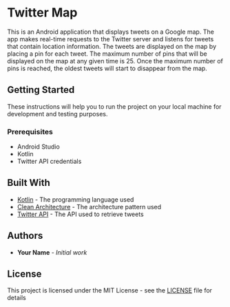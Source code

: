 # Twitter Map

This is an Android application that displays tweets on a Google map. The app makes real-time requests to the Twitter server and listens for tweets that contain location information. The tweets are displayed on the map by placing a pin for each tweet. The maximum number of pins that will be displayed on the map at any given time is 25. Once the maximum number of pins is reached, the oldest tweets will start to disappear from the map.

## Getting Started

These instructions will help you to run the project on your local machine for development and testing purposes.

### Prerequisites

- Android Studio
- Kotlin
- Twitter API credentials

## Built With

- [Kotlin](https://kotlinlang.org/) - The programming language used
- [Clean Architecture](https://blog.cleancoder.com/uncle-bob/2012/08/13/the-clean-architecture.html) - The architecture pattern used
- [Twitter API](https://developer.twitter.com/en/docs) - The API used to retrieve tweets

## Authors

- **Your Name** - *Initial work*

## License

This project is licensed under the MIT License - see the [LICENSE](LICENSE) file for details
